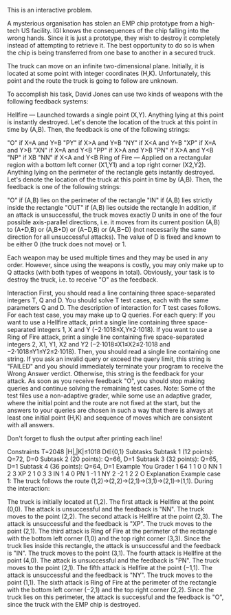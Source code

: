 This is an interactive problem.

A mysterious organisation has stolen an EMP chip prototype from a high-tech US facility. IGI knows the consequences of the chip falling into the wrong hands. Since it is just a prototype, they wish to destroy it completely instead of attempting to retrieve it. The best opportunity to do so is when the chip is being transferred from one base to another in a secured truck.

The truck can move on an infinite two-dimensional plane. Initially, it is located at some point with integer coordinates (H,K). Unfortunately, this point and the route the truck is going to follow are unknown.

To accomplish his task, David Jones can use two kinds of weapons with the following feedback systems:

Hellfire ― Launched towards a single point (X,Y). Anything lying at this point is instantly destroyed. Let's denote the location of the truck at this point in time by (A,B). Then, the feedback is one of the following strings:

"O" if X=A and Y=B
"PY" if X>A and Y=B
"NY" if X<A and Y=B
"XP" if X=A and Y>B
"XN" if X=A and Y<B
"PP" if X>A and Y>B
"PN" if X>A and Y<B
"NP" if X<A and Y>B
"NN" if X<A and Y<B
Ring of Fire ― Applied on a rectangular region with a bottom left corner (X1,Y1) and a top right corner (X2,Y2). Anything lying on the perimeter of the rectangle gets instantly destroyed. Let's denote the location of the truck at this point in time by (A,B). Then, the feedback is one of the following strings:

"O" if (A,B) lies on the perimeter of the rectangle
"IN" if (A,B) lies strictly inside the rectangle
"OUT" if (A,B) lies outside the rectangle
In addition, if an attack is unsuccessful, the truck moves exactly D units in one of the four possible axis-parallel directions, i.e. it moves from its current position (A,B) to (A+D,B) or (A,B+D) or (A−D,B) or (A,B−D) (not necessarily the same direction for all unsuccessful attacks). The value of D is fixed and known to be either 0 (the truck does not move) or 1.

Each weapon may be used multiple times and they may be used in any order. However, since using the weapons is costly, you may only make up to Q attacks (with both types of weapons in total). Obviously, your task is to destroy the truck, i.e. to receive "O" as the feedback.

Interaction
First, you should read a line containing three space-separated integers T, Q and D. You should solve T test cases, each with the same parameters Q and D. The description of interaction for T test cases follows.
For each test case, you may make up to Q queries. For each query:
If you want to use a Hellfire attack, print a single line containing three space-separated integers 1, X and Y (−2⋅1018≤X,Y≤2⋅1018).
If you want to use a Ring of Fire attack, print a single line containing five space-separated integers 2, X1, Y1, X2 and Y2 (−2⋅1018≤X1≤X2≤2⋅1018 and −2⋅1018≤Y1≤Y2≤2⋅1018).
Then, you should read a single line containing one string. If you ask an invalid query or exceed the query limit, this string is "FAILED" and you should immediately terminate your program to receive the Wrong Answer verdict. Otherwise, this string is the feedback for your attack.
As soon as you receive feedback "O", you should stop making queries and continue solving the remaining test cases.
Note: Some of the test files use a non-adaptive grader, while some use an adaptive grader, where the initial point and the route are not fixed at the start, but the answers to your queries are chosen in such a way that there is always at least one initial point (H,K) and sequence of moves which are consistent with all answers.

Don't forget to flush the output after printing each line!

Constraints
T=2048
|H|,|K|≤1018
D∈{0,1}
Subtasks
Subtask 1 (12 points): Q=72, D=0
Subtask 2 (20 points): Q=66, D=1
Subtask 3 (32 points): Q=65, D=1
Subtask 4 (36 points): Q=64, D=1
Example
You         Grader
            1 64 1
1 0 0
            NN
1 2 3
            XP
2 1 0 3 3
            IN
1 4 0
            PN
1 -1 1
            NY
2 -2 1 2 2
            O
Explanation
Example case 1: The truck follows the route (1,2)→(2,2)→(2,1)→(3,1)→(2,1)→(1,1). During the interaction:

The truck is initially located at (1,2).
The first attack is Hellfire at the point (0,0). The attack is unsuccessful and the feedback is "NN".
The truck moves to the point (2,2).
The second attack is Hellfire at the point (2,3). The attack is unsuccessful and the feedback is "XP".
The truck moves to the point (2,1).
The third attack is Ring of Fire at the perimeter of the rectangle with the bottom left corner (1,0) and the top right corner (3,3). Since the truck lies inside this rectangle, the attack is unsuccessful and the feedback is "IN".
The truck moves to the point (3,1).
The fourth attack is Hellfire at the point (4,0). The attack is unsuccessful and the feedback is "PN".
The truck moves to the point (2,1).
The fifth attack is Hellfire at the point (−1,1). The attack is unsuccessful and the feedback is "NY".
The truck moves to the point (1,1).
The sixth attack is Ring of Fire at the perimeter of the rectangle with the bottom left corner (−2,1) and the top right corner (2,2). Since the truck lies on this perimeter, the attack is successful and the feedback is "O", since the truck with the EMP chip is destroyed.
